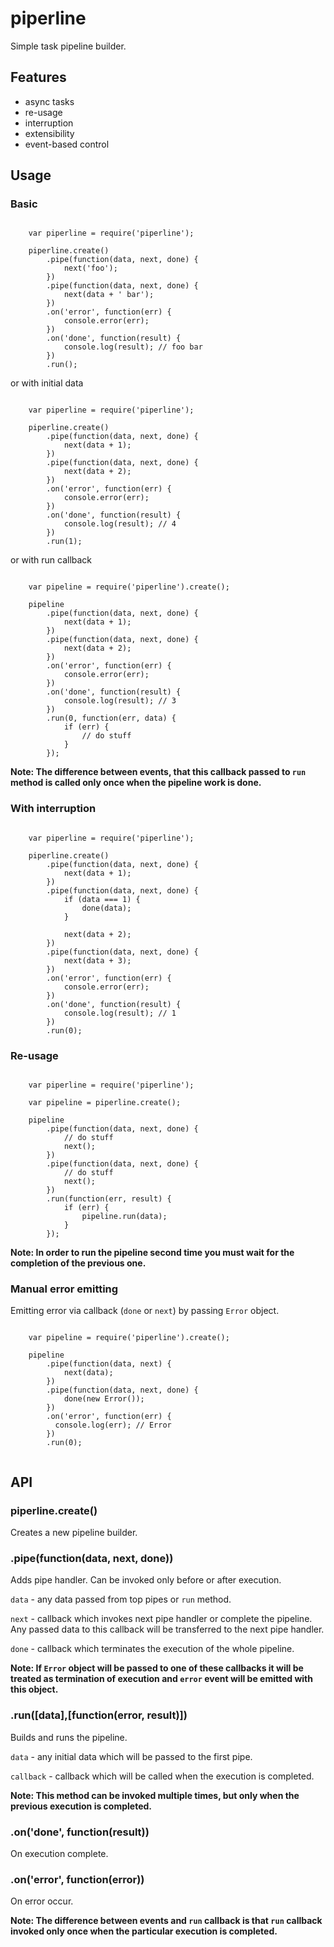 # piperline

Simple task pipeline builder.

## Features
* async tasks
* re-usage
* interruption
* extensibility
* event-based control

## Usage

### Basic

```

    var piperline = require('piperline');
    
    piperline.create()
        .pipe(function(data, next, done) {
            next('foo');
        })
        .pipe(function(data, next, done) {
            next(data + ' bar');
        })
        .on('error', function(err) {
            console.error(err);
        })
        .on('done', function(result) {
            console.log(result); // foo bar
        })
        .run();
```

or with initial data

```

    var piperline = require('piperline');
    
    piperline.create()
        .pipe(function(data, next, done) {
            next(data + 1);
        })
        .pipe(function(data, next, done) {
            next(data + 2);
        })
        .on('error', function(err) {
            console.error(err);
        })
        .on('done', function(result) {
            console.log(result); // 4
        })
        .run(1);
```

or with run callback

```

    var pipeline = require('piperline').create();
    
    pipeline
        .pipe(function(data, next, done) {
            next(data + 1);
        })
        .pipe(function(data, next, done) {
            next(data + 2);
        })
        .on('error', function(err) {
            console.error(err);
        })
        .on('done', function(result) {
            console.log(result); // 3
        })
        .run(0, function(err, data) {
            if (err) {
                // do stuff
            }
        });
```

**Note: The difference between events, that this callback passed to ``run`` method is called only once when the pipeline work is done.**

### With interruption

```

    var piperline = require('piperline');
    
    piperline.create()
        .pipe(function(data, next, done) {
            next(data + 1);
        })
        .pipe(function(data, next, done) {
            if (data === 1) {
                done(data);
            }
            
            next(data + 2);
        })
        .pipe(function(data, next, done) {
            next(data + 3);
        })
        .on('error', function(err) {
            console.error(err);
        })
        .on('done', function(result) {
            console.log(result); // 1
        })
        .run(0);
```

### Re-usage

```

    var piperline = require('piperline');
    
    var pipeline = piperline.create();
    
    pipeline
        .pipe(function(data, next, done) {
            // do stuff
            next();
        })
        .pipe(function(data, next, done) {
            // do stuff
            next();
        })
        .run(function(err, result) {
            if (err) {
                pipeline.run(data);
            }
        });

```

**Note: In order to run the pipeline second time you must wait for the completion of the previous one.** 

### Manual error emitting

Emitting error via callback (``done`` or ``next``) by passing ``Error`` object.

```
  
    var pipeline = require('piperline').create();
    
    pipeline
        .pipe(function(data, next) {
            next(data);
        })
        .pipe(function(data, next, done) {
            done(new Error());
        })
        .on('error', function(err) {
          console.log(err); // Error
        })
        .run(0);
      

```


## API

### piperline.create()

Creates a new pipeline builder.

### .pipe(function(data, next, done))

Adds pipe handler.
Can be invoked only before or after execution.

`data` - any data passed from top pipes or `run` method.

`next` - callback which invokes next pipe handler or complete the pipeline. 
Any passed data to this callback will be transferred to the next pipe handler.

`done` - callback which terminates the execution of the whole pipeline.


**Note: If `Error` object will be passed to one of these callbacks it will be treated as termination of execution
and `error` event will be emitted with this object.**

### .run([data],[function(error, result)])

Builds and runs the pipeline.

`data` - any initial data which will be passed to the first pipe.

`callback` - callback which will be called when the execution is completed.


**Note: This method can be invoked multiple times, but only when the previous execution is completed.**

### .on('done', function(result))

On execution complete.

### .on('error', function(error))

On error occur.

**Note: The difference between events and `run` callback is that `run` callback invoked only once when the particular execution is completed.**




